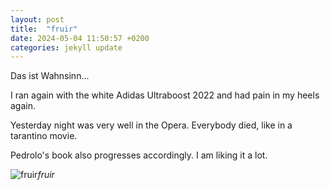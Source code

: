 ```yaml
---
layout: post
title:  "fruir"
date: 2024-05-04 11:50:57 +0200
categories: jekyll update
---
```


Das ist Wahnsinn...   

I ran again with the white Adidas Ultraboost 2022 and had pain in my heels again.  

Yesterday night was very well in the Opera. Everybody died, like in a tarantino movie.  

Pedrolo's book also progresses accordingly. I am liking it a lot.


![fruir](https://lh3.googleusercontent.com/pw/AP1GczOzrXhtwXyjX-3yjy8a5CNu-JLd78H5i0eV1-zVupjvQzkaG1QO96wRO6fcs47-ORUlNkSEZfCr5sJtKtETP9xSvjsHXb8kJBrmWdWN85_K6SZHYRs=w0)*fruir*&nbsp;



[jekyll-docs]: https://jekyllrb.com/docs/home
[jekyll-gh]:   https://github.com/jekyll/jekyll
[jekyll-talk]: https://talk.jekyllrb.com/
